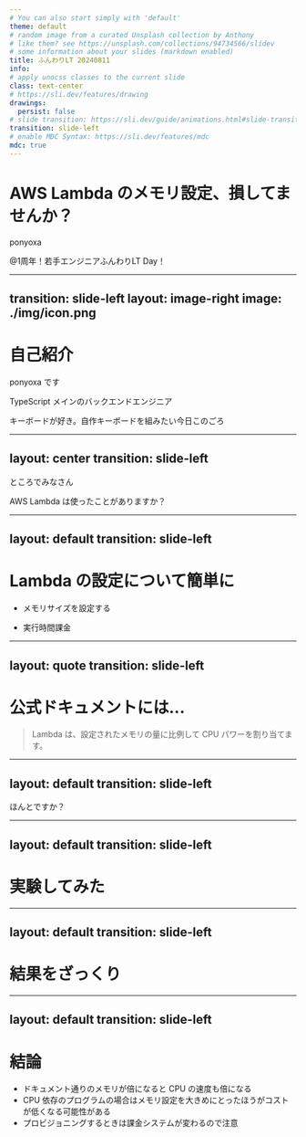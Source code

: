 ```yaml
---
# You can also start simply with 'default'
theme: default
# random image from a curated Unsplash collection by Anthony
# like them? see https://unsplash.com/collections/94734566/slidev
# some information about your slides (markdown enabled)
title: ふんわりLT 20240811
info:
# apply unocss classes to the current slide
class: text-center
# https://sli.dev/features/drawing
drawings:
  persist: false
# slide transition: https://sli.dev/guide/animations.html#slide-transitions
transition: slide-left
# enable MDC Syntax: https://sli.dev/features/mdc
mdc: true
---
```


# AWS Lambda のメモリ設定、損してませんか？

ponyoxa

@1周年！若手エンジニアふんわりLT Day！

---
transition: slide-left
layout: image-right
image: ./img/icon.png
---

# 自己紹介

ponyoxa です

TypeScript メインのバックエンドエンジニア

キーボードが好き。自作キーボードを組みたい今日このごろ

---
layout: center
transition: slide-left
---

ところでみなさん

AWS Lambda は使ったことがありますか？

---
layout: default
transition: slide-left
---

# Lambda の設定について簡単に

- メモリサイズを設定する

- 実行時間課金

---
layout: quote
transition: slide-left
---

# 公式ドキュメントには...

> Lambda は、設定されたメモリの量に比例して CPU パワーを割り当てます。


---
layout: default
transition: slide-left
---

ほんとですか？ 

---
layout: default
transition: slide-left
---

# 実験してみた

---
layout: default
transition: slide-left
---

# 結果をざっくり

---
layout: default
transition: slide-left
---

# 結論

- ドキュメント通りのメモリが倍になると CPU の速度も倍になる
- CPU 依存のプログラムの場合はメモリ設定を大きめにとったほうがコストが低くなる可能性がある
- プロビジョニングするときは課金システムが変わるので注意

